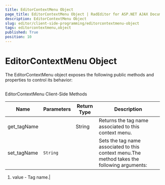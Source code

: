```yaml
---
title: EditorContextMenu Object
page_title: EditorContextMenu Object | RadEditor for ASP.NET AJAX Documentation
description: EditorContextMenu Object
slug: editor/client-side-programming/editorcontextmenu-object
tags: editorcontextmenu,object
published: True
position: 10
---
```


# EditorContextMenu Object



The EditorContextMenu object exposes the following public methods and properties to control its behavior:

## 

EditorContextMenu Client-Side Methods


| Name | Parameters | Return Type | Description |
| ------ | ------ | ------ | ------ |
|get_tagName||String|Returns the tag name associated to this context menu.|
|set_tagName|`String`||Sets the tag name associated to this context menu.The method takes the following arguments:

1. value - Tag name.|

